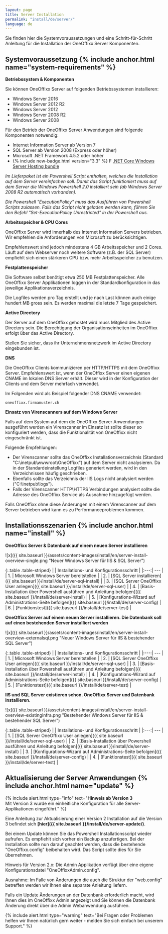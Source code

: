 ```yaml
---
layout: page
title: Server Installation
permalink: "install/de/server/"
language: de
---
```


Sie finden hier die Systemvoraussetzungen und eine Schritt-für-Schritt Anleitung für die Installation der OneOffixx Server Komponenten.

## <i class="fa fa-wrench" aria-hidden="true"></i> Systemvoraussetzung {% include anchor.html name="system-requirements" %}

__Betriebssystem & Komponenten__

Sie können OneOffixx Server auf folgenden Betriebssystemen installieren:

* Windows Server 2016
* Windows Server 2012 R2
* Windows Server 2012
* Windows Server 2008 R2
* Windows Server 2008

Für den Betrieb der OneOffixx Server Anwendungen sind folgende Komponenten notwendig:

* Internet Information Server ab Version 7
* SQL Server ab Version 2008 (Express oder höher)
* Microsoft .NET Framework 4.5.2 oder höher
*  {% include new-badge.html version="3.3" %} F [.NET Core Windows Server Hosting bundle](https://aka.ms/dotnetcore-2-windowshosting)

*Im Lieferpaket ist ein Powershell Script enthalten, welches die Installation auf dem Server vereinfachen soll. Damit das Script funktioniert muss auf dem Server die Windows Powershell 2.0 installiert sein (ab Windows Server 2008 R2 automatisch vorhanden).*

*Die Powershell "ExecutionPolicy" muss das Ausführen von Powershell Scripts zulassen. Falls das Script nicht geladen werden kann, führen Sie den Befehl "Set-ExecutionPolicy Unrestricted" in der Powershell aus.*

__Arbeitsspeicher & CPU Cores__

OneOffixx Server wird innerhalb des Internet Information Servers betrieben. Wir empfehlen die Anforderungen von Microsoft zu berücksichtigen. 

Empfehlenswert sind jedoch mindestens 4 GB Arbeitsspeicher und 2 Cores. Läuft auf dem Webserver noch weitere Software (z.B. der SQL Server) empfiehlt sich einen stärkeren CPU bzw. mehr Arbeitsspeicher zu benutzen.

__Festplattenspeicher__

Die Software selbst benötigt etwa 250 MB Festplattenspeicher. Alle OneOffixx Server Applikationen loggen in der Standardkonfiguration in das jeweilige Applikationsverzeichnis.

Die Logfiles werden pro Tag erstellt und je nach Last können auch einige hundert MB gross sein. Es werden maximal die letzte 7 Tage gespeichert.

__Active Directory__

Der Server auf dem OneOffixx gehostet wird muss Mitglied des Active Directory sein. Die Berechtigung der Organisationseinheiten im OneOffixx erfolgt über das Active Directory. 

Stellen Sie sicher, dass ihr Unternehmensnetzwerk im Active Directory eingebunden ist.

__DNS__

Die OneOffixx Clients kommunizieren per HTTP/HTTPS mit dem OneOffixx Server. Empfehlenswert ist, wenn der OneOffixx Server einen eigenen CNAME im lokalen DNS Server erhält. Dieser wird in der Konfiguration der Clients und dem Server
mehrfach verwendet.

Im Folgenden wird als Beispiel folgender DNS CNAME verwendet:

    oneoffixx.firmamuster.ch

__Einsatz von Virenscanners auf dem Windows Server__

Falls auf dem System auf dem die OneOffixx Server Anwendungen ausgeführt werden ein Virenscanner im Einsatz ist sollte dieser so konfiguriert werden, dass die Funktionalität von OneOffixx nicht eingeschränkt ist.

Folgende Empfehlungen:

* Der Virenscanner sollte das OneOffixx Installationsverzeichnis (Standard "C:\inetpub\wwwroot\OneOffixx\") auf dem Server nicht analysieren. Da in der Standardeinstellung Logfiles generiert werden, wird in den Verzeichnissen häufig geschrieben.
* Ebenfalls sollte das Verzeichnis der IIS Logs nicht analysiert werden ("C:\inetpub\logs").
* Falls der Virenscanner HTTP\HTTPS Verbindungen analysiert sollte die Adresse des OneOffixx Service als Ausnahme hinzugefügt werden.

Falls OneOffixx ohne diese Änderungen mit einem Virenscanner auf dem Server betrieben wird kann es zu Performanceproblemen kommen.

## <i class="fa fa-cogs" aria-hidden="true"></i> Installationsszenarien {% include anchor.html name="install" %}

__OneOffixx Server & Datenbank auf einem neuen Server installieren__

![x]({{ site.baseurl }}/assets/content-images/install/en/server-install-overview-single.png "Neuer Windows Server für IIS & SQL Server")

{:.table .table-striped}
|     | Installations- und Konfigurationsschritt | 
|:---:| --- |
| 1.  | Microsoft Windows Server bereitstellen |
| 2.  | [SQL Server installieren]({{ site.baseurl }}/install/de/server-sql-install) |
| 3.  | [SQL Server OneOffixx User anlegen]({{ site.baseurl }}/install/de/server-sql-user) |
| 4.  | [Basis-Installation über Powershell ausführen und Anleitung befolgen]({{ site.baseurl }}/install/de/server-install) |
| 5.  | [Konfigurations-Wizard auf Administrations-Seite befolgen]({{ site.baseurl }}/install/de/server-config) |
| 6.  | [Funktionstest]({{ site.baseurl }}/install/de/server-test) |

__OneOffixx Server auf einem neuen Server installieren. Die Datenbank soll auf einen bestehenden Server installiert werden__

![x]({{ site.baseurl }}/assets/content-images/install/en/server-install-overview-externalsql.png "Neuer Windows Server für IIS & bestehender SQL Server")

{:.table .table-striped}
|     | Installations- und Konfigurationsschritt | 
|:---:| --- |
| 1.  | Microsoft Windows Server bereitstellen | 
| 2.  | [SQL Server OneOffixx User anlegen]({{ site.baseurl }}/install/de/server-sql-user) |
| 3.  | [Basis-Installation über Powershell ausführen und Anleitung befolgen]({{ site.baseurl }}/install/de/server-install) |
| 4.  | [Konfigurations-Wizard auf Administrations-Seite befolgen]({{ site.baseurl }}/install/de/server-config) |
| 5.  | [Funktionstest]({{ site.baseurl }}/install/de/server-test) |

__IIS und SQL Server existieren schon. OneOffixx Server und Datenbank installieren.__

![x]({{ site.baseurl }}/assets/content-images/install/en/server-install-overview-existinginfra.png "Bestehender Windows Server für IIS & bestehender SQL Server")

{:.table .table-striped}
|     | Installations- und Konfigurationsschritt | 
|:---:| --- |
| 1.  | [SQL Server OneOffixx User anlegen]({{ site.baseurl }}/install/de/server-sql-user) |
| 2.  | [Basis-Installation über Powershell ausführen und Anleitung befolgen]({{ site.baseurl }}/install/de/server-install) |
| 3.  | [Konfigurations-Wizard auf Administrations-Seite befolgen]({{ site.baseurl }}/install/de/server-config) |
| 4.  | [Funktionstest]({{ site.baseurl }}/install/de/server-test) |

## <i class="fa fa-refresh" aria-hidden="true"></i> Aktualisierung der Server Anwendungen {% include anchor.html name="update" %}

{% include alert.html type="info" text="<b>Hinweis ab Version 3</b><br/>Mit Version 3 wurde ein einheitliche Konfiguration für alle Server-Applikationen eingeführt." %}

Eine Anleitung zur Aktualisierung einer Version 2 Installation auf die Version 3 befindet sich __[hier]({{ site.baseurl }}/install/de/server-update/)__.

Bei einem Update können Sie das Powershell Installationsscript wieder aufrufen. Es empfiehlt sich vorher ein Backup anzufertigen. Bei der Installation sollte nun darauf geachtet werden, dass die bestehende "OneOffixx.config" beibehalten wird. Das Script sollte dies für Sie übernehmen.

Hinweis für Version 2.x: Die Admin Applikation verfügt über eine eigene Konfigurationsdatei "OneOffixxAdmin.config". 

Ausnahme: Im Falle von Änderungen die auch die Struktur der "web.config" betreffen werden wir Ihnen eine separate Anleitung liefern.

Falls ein Update Änderungen an der Datenbank erforderlich macht, wird Ihnen dies im OneOffixx Admin angezeigt und Sie können die Datenbank Änderung direkt über die Admin Webanwendung ausführen.

{% include alert.html type="warning" text="Bei Fragen oder Problemen helfen wir Ihnen natürlich gern weiter - melden Sie sich einfach bei unserem Support." %}
